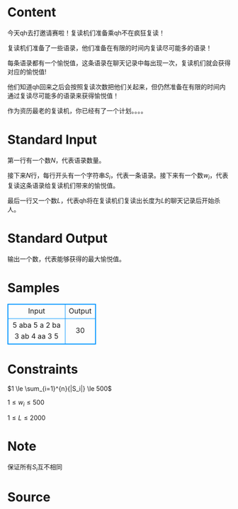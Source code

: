 
# Content

今天qh去打邀请赛啦！复读机们准备乘qh不在疯狂复读！

复读机们准备了一些语录，他们准备在有限的时间内复读尽可能多的语录！

每条语录都有一个愉悦值，这条语录在聊天记录中每出现一次，复读机们就会获得对应的愉悦值!

他们知道qh回来之后会按照复读次数把他们关起来，但仍然准备在有限的时间内通过复读尽可能多的语录来获得愉悦值！

作为资历最老的复读机，你已经有了一个计划。。。。

# Standard Input

第一行有一个数$N$，代表语录数量。

接下来$N$行，每行开头有一个字符串$S_i$，代表一条语录。接下来有一个数$w_i$，代表复读这条语录给复读机们带来的愉悦值。

最后一行又一个数$L$，代表qh将在复读机们复读出长度为$L$的聊天记录后开始杀人。

# Standard Output

输出一个数，代表能够获得的最大愉悦值。

# Samples

<style>
        table,table tr th, table tr td { border:1px solid #0094ff; }
        table { width: 200px; min-height: 25px; line-height: 25px; text-align: center; border-collapse: collapse;}   
    </style>
<table>
	<tr>
		<td>Input</td>
		<td>Output</td>
	</tr>
<tr><td>5
aba 5
a 2
ba 3
ab 4
aa 3
5</td><td>30
</td></tr></table>


# Constraints

$1 \le \sum_{i=1}^{n}{|S_i|} \le 500$

$1 \le w_i \le 500$

$1 \le L \le 2000$

# Note

保证所有$S_i$互不相同

# Source



